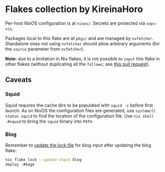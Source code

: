 # Flakes collection by KireinaHoro

Per-host NixOS configuration is at `nixos/`.  Secrets are protected via `sops-nix`.

Packages local to this flake are at `pkgs/` and are managed by `nvfetcher`.  Standalone ones not using `nvfetcher` should allow arbitrary arguments (for the `source` parameter from `nvfetcher`).

**Note**: due to a limitation in Nix flakes, it is not possible to `input` this flake in other flakes (without duplicating all the `follows`; see [this pull request](https://github.com/NixOS/nix/pull/4641)).

## Caveats

### Squid

Squid requires the cache dirs to be populated with `squid -z` before first launch.  As on NixOS the configuration files are generated, use `systemctl status squid` to find the location of the configuration file.  Use `nix shell .#squid` to bring the `squid` binary into `PATH`.

### Blog

Remember to [update the lock file](https://t.me/c/1415471266/1015) for blog input after updating the blog flake:

```bash
nix flake lock --update-input blog
deploy .#kage
```
